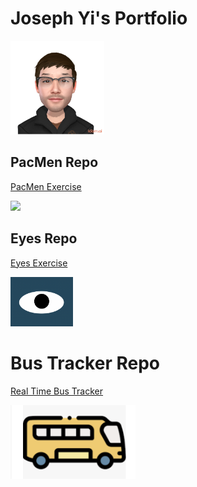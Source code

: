 # Joseph Yi's Portfolio
<img src="./my-Avatar-1.png" width=150 >
<p></p>

## PacMen Repo
<a href="https://josephjyi.github.io/pacman"> PacMen Exercise </a>
<p></p>
<img src='pacman/images/PacMan1.png' width='80'>
<p></p>

## Eyes Repo
<a href="https://josephjyi.github.io/eyes"> Eyes Exercise </a>
<p></p>
<img src='./eyes.png' width='100'>
<p></p>

# Bus Tracker Repo
<a href="https://josephjyi.github.io/bus-tracker"> Real Time Bus Tracker </a>
<p></p>
<img src='./bus-icon.png' width='200'>
<p></p>

